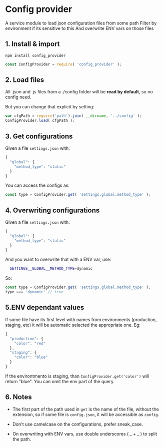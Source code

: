 # Config provider

A service module to load json configuration files from some path
Filter by environment if its sensitive to this
And overwrite ENV vars on those files

## 1. Install & import

`npm install config_provider`

```js
const ConfigProvider = require( 'config_provider' );
```

## 2. Load files
All .json and .js files from a ./config folder will be **read by default**, so no config need.

But you can change that explicit by setting:

```js
var cfgPath = require('path').join( __dirname, '../config' );
ConfigProvider.load( cfgPath );
```

## 3. Get configurations
Given a file `settings.json` with:
```js
{
  "global": {
    "method_type": "static"
  }
}
```

You can access the configs as:
```js
const type = ConfigProvider.get( 'settings.global.method_type' );
```

## 4. Overwriting configurations
Given a file `settings.json` with:
```js
{
  "global": {
    "method_type": "static"
  }
}
```

And you want to overwrite that with a ENV var, use:
```bash
  SETTINGS__GLOBAL__METHOD_TYPE=dynamic
```

So:
```js
const type = ConfigProvider.get( 'settings.global.method_type' );
type === 'dynamic' // true
```
## 5.ENV dependant values
If some file have its first level with names from environments (production, staging, etc) it will be automatic selected the appropriate one. Eg:
```js
{
  "production": {
    "color": "red"
  },
  "staging": {
    "color": "blue"
  }
}
```

If the environtmento is staging, than `ConfigProvider.get('color')` will return "blue". You can omit the env part of the query.

## 6. Notes

- The first part of the path used in `get` is the name of the file, without the extension, so if some file is `config.json`, it will be accessible as `config`.

- Don't use camelcase on the configurations, prefer sneak_case.

- On overwriting with ENV vars, use double underscores ( _ + _ ) to split the path.
